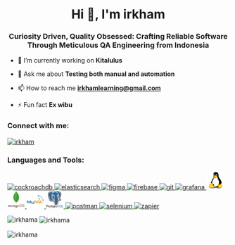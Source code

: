<h1 align="center">Hi 👋, I'm irkham</h1>
<h3 align="center">Curiosity Driven, Quality Obsessed: Crafting Reliable Software Through Meticulous QA Engineering from Indonesia</h3>

- 🔭 I’m currently working on **Kitalulus**

- 💬 Ask me about **Testing both manual and automation**

- 📫 How to reach me **irkhamlearning@gmail.com**

- ⚡ Fun fact **Ex wibu**

<h3 align="left">Connect with me:</h3>
<p align="left">
<a href="https://linkedin.com/in/irkham" target="blank"><img align="center" src="https://raw.githubusercontent.com/rahuldkjain/github-profile-readme-generator/master/src/images/icons/Social/linked-in-alt.svg" alt="irkham" height="30" width="40" /></a>
</p>

<h3 align="left">Languages and Tools:</h3>
<p align="left"> <a href="https://www.cockroachlabs.com/product/cockroachdb/" target="_blank" rel="noreferrer"> <img src="https://cdn.worldvectorlogo.com/logos/cockroachdb.svg" alt="cockroachdb" width="40" height="40"/> </a> <a href="https://www.elastic.co" target="_blank" rel="noreferrer"> <img src="https://www.vectorlogo.zone/logos/elastic/elastic-icon.svg" alt="elasticsearch" width="40" height="40"/> </a> <a href="https://www.figma.com/" target="_blank" rel="noreferrer"> <img src="https://www.vectorlogo.zone/logos/figma/figma-icon.svg" alt="figma" width="40" height="40"/> </a> <a href="https://firebase.google.com/" target="_blank" rel="noreferrer"> <img src="https://www.vectorlogo.zone/logos/firebase/firebase-icon.svg" alt="firebase" width="40" height="40"/> </a> <a href="https://git-scm.com/" target="_blank" rel="noreferrer"> <img src="https://www.vectorlogo.zone/logos/git-scm/git-scm-icon.svg" alt="git" width="40" height="40"/> </a> <a href="https://grafana.com" target="_blank" rel="noreferrer"> <img src="https://www.vectorlogo.zone/logos/grafana/grafana-icon.svg" alt="grafana" width="40" height="40"/> </a> <a href="https://www.linux.org/" target="_blank" rel="noreferrer"> <img src="https://raw.githubusercontent.com/devicons/devicon/master/icons/linux/linux-original.svg" alt="linux" width="40" height="40"/> </a> <a href="https://www.mongodb.com/" target="_blank" rel="noreferrer"> <img src="https://raw.githubusercontent.com/devicons/devicon/master/icons/mongodb/mongodb-original-wordmark.svg" alt="mongodb" width="40" height="40"/> </a> <a href="https://www.mysql.com/" target="_blank" rel="noreferrer"> <img src="https://raw.githubusercontent.com/devicons/devicon/master/icons/mysql/mysql-original-wordmark.svg" alt="mysql" width="40" height="40"/> </a> <a href="https://www.postgresql.org" target="_blank" rel="noreferrer"> <img src="https://raw.githubusercontent.com/devicons/devicon/master/icons/postgresql/postgresql-original-wordmark.svg" alt="postgresql" width="40" height="40"/> </a> <a href="https://postman.com" target="_blank" rel="noreferrer"> <img src="https://www.vectorlogo.zone/logos/getpostman/getpostman-icon.svg" alt="postman" width="40" height="40"/> </a> <a href="https://www.selenium.dev" target="_blank" rel="noreferrer"> <img src="https://raw.githubusercontent.com/detain/svg-logos/780f25886640cef088af994181646db2f6b1a3f8/svg/selenium-logo.svg" alt="selenium" width="40" height="40"/> </a> <a href="https://zapier.com" target="_blank" rel="noreferrer"> <img src="https://www.vectorlogo.zone/logos/zapier/zapier-icon.svg" alt="zapier" width="40" height="40"/> </a> </p>

<p><img align="left" src="https://github-readme-stats.vercel.app/api/top-langs?username=irkhama&show_icons=true&locale=en&layout=compact" alt="irkhama" /></p>

<p>&nbsp;<img align="center" src="https://github-readme-stats-omega-khaki.vercel.app/api?username=irkhama&show_icon=true&hide_border=true&count_private=true&theme=radical&include_all_commits=true&hide=stars,prs" alt="irkhama" /></p>

<p><img align="center" src="https://github-readme-streak-stats.herokuapp.com/?user=irkhama&" alt="irkhama" /></p>


<!--
**irkhamA/irkhamA** is a ✨ _special_ ✨ repository because its `README.md` (this file) appears on your GitHub profile.

Here are some ideas to get you started:

- 🔭 I’m currently working on ...
- 🌱 I’m currently learning ...
- 👯 I’m looking to collaborate on ...
- 🤔 I’m looking for help with ...
- 💬 Ask me about ...
- 📫 How to reach me: ...
- 😄 Pronouns: ...
- ⚡ Fun fact: ...

<details>
  <summary>:zap: Github Stats</summary>
  
  <img allign="left" alt="irkhamA's Github Stats" src="https://github-readme-stats-omega-khaki.vercel.app/api?username=irkhama&show_icon=true&hide_border=true&count_private=true&theme=radical&include_all_commits=true&hide=stars,prs" />
  
</details>  
-->


